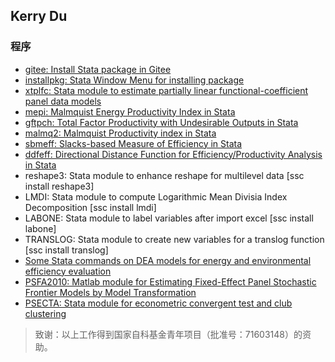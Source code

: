 ## Kerry Du


### 程序
* [gitee: Install Stata package in Gitee](https://gitee.com/kerrydu/gitee)
* [installpkg: Stata Window Menu for installing package](https://gitee.com/kerrydu/gitee/tree/master/installpkg)
* [xtplfc: Stata  module to estimate partially linear functional-coefficient panel data models](https://github.com/kerrydu/xtplfc_Stata)
* [mepi: Malmquist Energy Productivity Index in Stata](https://github.com/kerrydu/mepi)
* [gftpch: Total Factor Productivity with Undesirable Outputs in Stata](https://github.com/kerrydu/gtfpch)
* [malmq2: Malmquist Productivity index in Stata](https://github.com/kerrydu/malmq2)
* [sbmeff: Slacks-based Measure of Efficiency in Stata](https://github.com/kerrydu/sbmeff)
* [ddfeff: Directional Distance Function for Efficiency/Productivity Analysis in Stata](https://github.com/kerrydu/ddfeff)
* reshape3: Stata  module to enhance reshape for multilevel data [ssc install reshape3]
*  LMDI: Stata module to compute Logarithmic Mean Divisia Index Decomposition [ssc install lmdi]
* LABONE: Stata module to label variables after import excel [ssc install labone]
* TRANSLOG: Stata module to create new variables for a translog function [ssc install translog]
* [Some Stata commands on DEA models for energy and environmental efficiency evaluation](https://gitee.com/kerrydu/STATA-DEA/tree/master)
* [PSFA2010: Matlab module for Estimating Fixed-Effect Panel Stochastic Frontier Models by Model Transformation](http://homepage.ntu.edu.tw/~wangh/Matlab_W&H_JoE(2010).zip)
* [PSECTA: Stata module for econometric convergent test and club clustering](https://sites.google.com/site/kerrydu2016/home/stata-files)



> 致谢：以上工作得到国家自科基金青年项目（批准号：71603148）的资助。
